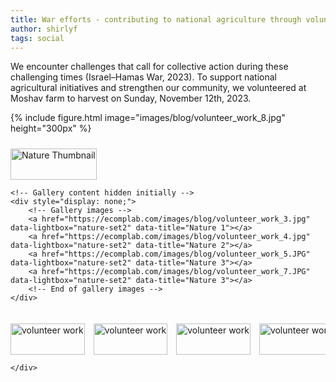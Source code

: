```yaml
---
title: War efforts - contributing to national agriculture through volunteer work.
author: shirlyf
tags: social
---
```

<!-- community -->

We encounter challenges that call for collective action during these challenging times (Israel–Hamas War, 2023). To support national agricultural initiatives and strengthen our community, we volunteered at Moshav farm to harvest on Sunday, November 12th, 2023.

{%
  include figure.html
  image="images/blog/volunteer_work_8.jpg"
  height="300px"
%}


<div class="scrollable-gallery">
    <div class="thumbnails">
        <!-- Single thumbnail representing the gallery -->
        <a href="https://ecomplab.com/images/blog/volunteer_work_6.JPG" data-lightbox="nature-set2" data-title="Open Gallery">
            <img src="https://ecomplab.com/images/blog/volunteer_work_6.JPG" alt="Nature Thumbnail" style="width:100%; max-width:100%; display:block; margin:auto;">
        </a>
        <!-- End of single thumbnail -->
    </div>
    
    <!-- Gallery content hidden initially -->
    <div style="display: none;">
        <!-- Gallery images -->
        <a href="https://ecomplab.com/images/blog/volunteer_work_3.jpg" data-lightbox="nature-set2" data-title="Nature 1"></a>
        <a href="https://ecomplab.com/images/blog/volunteer_work_4.jpg" data-lightbox="nature-set2" data-title="Nature 2"></a>
        <a href="https://ecomplab.com/images/blog/volunteer_work_5.JPG" data-lightbox="nature-set2" data-title="Nature 3"></a>
        <a href="https://ecomplab.com/images/blog/volunteer_work_7.JPG" data-lightbox="nature-set2" data-title="Nature 3"></a>
        <!-- End of gallery images -->
    </div>
</div>

<div class="scrollable-gallery">
    <div class="thumbnails">
        
<!-- Repeat this block for each image in the set -->

<a href="https://ecomplab.com/images/blog/volunteer_work_3.jpg" data-lightbox="nature-set" data-title="Photo 1">
        <img src="https://ecomplab.com/images/blog/volunteer_work_3.jpg" alt="volunteer work" style="width:100%;max-width:150px">
</a>
<a href="https://ecomplab.com/images/blog/volunteer_work_4.jpg" data-lightbox="nature-set" data-title="Photo 2">
    <img src="https://ecomplab.com/images/blog/volunteer_work_4.jpg" alt="volunteer work" style="width:100%;max-width:150px">
</a>
<a href="https://ecomplab.com/images/blog/volunteer_work_5.JPG" data-lightbox="nature-set" data-title="Photo 3">
    <img src="https://ecomplab.com/images/blog/volunteer_work_5.JPG" alt="volunteer work" style="width:100%;max-width:150px">
</a>
<a href="https://ecomplab.com/images/blog/volunteer_work_6.JPG" data-lightbox="nature-set" data-title="Photo 4">
    <img src="https://ecomplab.com/images/blog/volunteer_work_6.JPG" alt="volunteer work" style="width:100%;max-width:150px">
</a>
<a href="https://ecomplab.com/images/blog/volunteer_work_7.JPG" data-lightbox="nature-set" data-title="Photo 5">
    <img src="https://ecomplab.com/images/blog/volunteer_work_7.JPG" alt="volunteer work" style="width:100%;max-width:150px">
</a>
<a href="https://ecomplab.com/images/blog/volunteer_work_9.jpg" data-lightbox="nature-set" data-title="Photo 6">
    <img src="https://ecomplab.com/images/blog/volunteer_work_9.jpg" alt="volunteer work" style="width:100%;max-width:150px">
</a>
<a href="https://ecomplab.com/images/blog/volunteer_work_10.jpg" data-lightbox="nature-set" data-title="Photo 7">
    <img src="https://ecomplab.com/images/blog/volunteer_work_10.jpg" alt="volunteer work" style="width:100%;max-width:150px">
</a>
<a href="https://ecomplab.com/images/blog/volunteer_work_11.jpg" data-lightbox="nature-set" data-title="Photo 8">
    <img src="https://ecomplab.com/images/blog/volunteer_work_11.jpg" alt="volunteer work" style="width:100%;max-width:150px">
</a>
<a href="https://ecomplab.com/images/blog/volunteer_work_1.jpeg" data-lightbox="nature-set" data-title="Photo 9">
    <img src="https://ecomplab.com/images/blog/volunteer_work_1.jpeg" alt="volunteer work" style="width:100%;max-width:150px">
</a>
<a href="https://ecomplab.com/images/blog/volunteer_work_2.jpeg" data-lightbox="nature-set" data-title="Photo 10">
    <img src="https://ecomplab.com/images/blog/volunteer_work_2.jpeg" alt="volunteer work" style="width:100%;max-width:150px">
</a>
<a href="https://ecomplab.com/images/blog/volunteer_work_8.jpg" data-lightbox="nature-set" data-title="Photo 11">
    <img src="https://ecomplab.com/images/blog/volunteer_work_8.jpg" alt="volunteer work" style="width:100%;max-width:150px">
</a>
        
    </div>
</div>


<!-- Lightbox2 JS and CSS -->
<link href="https://cdnjs.cloudflare.com/ajax/libs/lightbox2/2.11.3/css/lightbox.min.css" rel="stylesheet">
<script src="https://cdnjs.cloudflare.com/ajax/libs/lightbox2/2.11.3/js/lightbox-plus-jquery.min.js"></script>



<!-- Additional CSS for Scrollable Gallery -->
<style>
    .scrollable-gallery {
        overflow-x: auto;
        white-space: nowrap;
        padding: 10px 0;
    }

    .thumbnails a {
        display: inline-block;
        margin-right: 10px;
    }

    .thumbnails img {
        width: 50px;
        height: 50px; /* Adjust the height as needed */
        vertical-align: middle;
    }
</style>


<!--- 
<img src="https://ecomplab.com/images/blog/volunteer_work_3.jpg" alt="Nature Thumbnail 2" style="width:100%;max-width:300px">
    <img src="https://ecomplab.com/images/blog/volunteer_work_4.jpg" alt="Nature Thumbnail 2" style="width:100%;max-width:300px">
    <img src="https://ecomplab.com/images/blog/blog/volunteer_work_5.JPG" alt="Nature Thumbnail 2" style="width:100%;max-width:300px">
    <img src="https://ecomplab.com/images/blog/volunteer_work_6.JPG" alt="Nature Thumbnail 2" style="width:100%;max-width:300px">   

<div style="display: flex; justify-content: center;">
    <img src="../images/blog/volunteer_work_3.jpg" style="width: 200px; margin: 10px;">
    <img src="../images/blog/volunteer_work_4.jpg" style="width: 200px; margin: 10px;">
    <img src="../images/blog/volunteer_work_5.JPG" style="width: 200px; margin: 10px;">
    <img src="../images/blog/volunteer_work_6.JPG" style="width: 200px; margin: 10px;">
    <img src="../images/blog/volunteer_work_7.JPG" style="width: 200px; margin: 10px;"> 
    <img src="../images/blog/volunteer_work_9.jpg" style="width: 200px; margin: 10px;">
    <img src="../images/blog/volunteer_work_10.jpg" style="width: 200px; margin: 10px;">
    <img src="../images/blog/volunteer_work_11.jpg" style="width: 200px; margin: 10px;">
    <img src="../images/blog/volunteer_work_1.jpeg" style="width: 200px; margin: 10px;">
    <img src="../images/blog/volunteer_work_2.jpeg" style="width: 200px; margin: 10px;">
    <img src="../images/blog/volunteer_work_8.jpg" style="width: 200px; margin: 10px;">
</div>
--->
